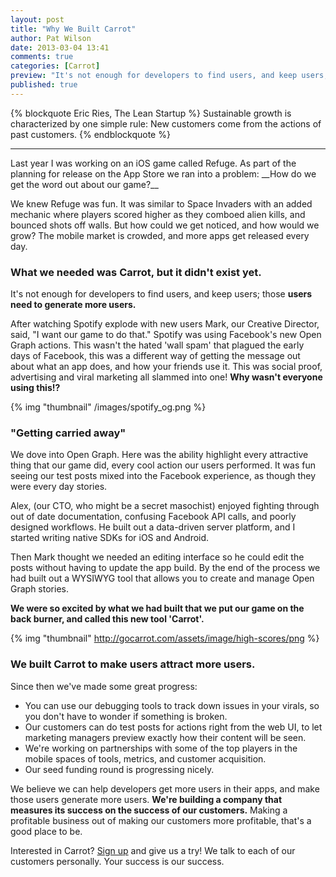 ```yaml
---
layout: post
title: "Why We Built Carrot"
author: Pat Wilson
date: 2013-03-04 13:41
comments: true
categories: [Carrot]
preview: "It's not enough for developers to find users, and keep users; those users need to generate more users."
published: true
---
```

{% blockquote Eric Ries, The Lean Startup %}
Sustainable growth is characterized by one simple rule:
New customers come from the actions of past customers.
{% endblockquote %}
<hr />
Last year I was working on an iOS game called Refuge. As part of the planning for release on the App Store we ran into a problem: __How do we get the word out about our game?__

We knew Refuge was fun. It was similar to Space Invaders with an added mechanic where players scored higher as they comboed alien kills, and bounced shots off walls. But how could we get noticed, and how would we grow? The mobile market is crowded, and more apps get released every day.

### What we needed was Carrot, but it didn't exist yet.

It's not enough for developers to find users, and keep users; those __users need to generate more users.__

After watching Spotify explode with new users Mark, our Creative Director, said, "I want our game to do that." Spotify was using Facebook's new Open Graph actions. This wasn't the hated 'wall spam' that plagued the early days of Facebook, this was a different way of getting the message out about what an app does, and how your friends use it. This was social proof, advertising and viral marketing all slammed into one! __Why wasn't everyone using this!?__

{% img "thumbnail" /images/spotify_og.png %}

### "Getting carried away"

We dove into Open Graph. Here was the ability highlight every attractive thing that our game did, every cool action our users performed. It was fun seeing our test posts mixed into the Facebook experience, as though they were every day stories.

Alex, (our CTO, who might be a secret masochist) enjoyed fighting through out of date documentation, confusing Facebook API calls, and poorly designed workflows. He built out a data-driven server platform, and I started writing native SDKs for iOS and Android.

Then Mark thought we needed an editing interface so he could edit the posts without having to update the app build. By the end of the process we had built out a WYSIWYG tool that allows you to create and manage Open Graph stories.

__We were so excited by what we had built that we put our game on the back burner, and called this new tool 'Carrot'.__

{% img "thumbnail" http://gocarrot.com/assets/image/high-scores/png %}

### We built Carrot to make users attract more users.

Since then we've made some great progress:

* You can use our debugging tools to track down issues in your virals, so you don't have to wonder if something is broken.
* Our customers can do test posts for actions right from the web UI, to let marketing managers preview exactly how their content will be seen.
* We're working on partnerships with some of the top players in the mobile spaces of tools, metrics, and customer acquisition.
* Our seed funding round is progressing nicely.

We believe we can help developers get more users in their apps, and make those users generate more users. __We're building a company that measures its success on the success of our customers.__ Making a profitable business out of making our customers more profitable, that's a good place to be.

Interested in Carrot? [Sign up](https://gocarrot.com/developers/sign_up) and give us a try! We talk to each of our customers personally. Your success is our success.